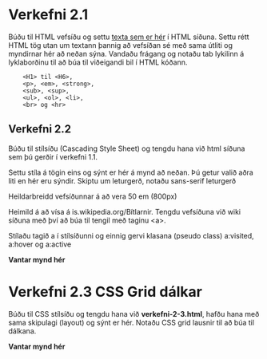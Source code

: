 # Verkefni 2.1

Búðu til HTML vefsíðu og settu [texta sem er hér]() í HTML síðuna.  Settu rétt HTML tög utan um textann þannig að vefsíðan sé með sama útliti og myndirnar hér að neðan sýna.  Vandaðu frágang og notaðu tab lykilinn á lyklaborðinu til að búa til viðeigandi bil í HTML kóðann.

```
    <H1> til <H6>, 
    <p>, <em>, <strong>, 
    <sub>, <sup>, 
    <ul>, <ol>, <li>, 
    <br> og <hr> 
```

## Verkefni 2.2  

Búðu til stílsíðu (Cascading Style Sheet) og tengdu hana við html síðuna sem þú gerðir í verkefni 1.1.

Settu stíla á tögin eins og sýnt er hér á mynd að neðan.  Þú getur valið aðra liti en hér eru sýndir.  Skiptu um leturgerð, notaðu sans-serif leturgerð

Heildarbreidd vefsíðunnar á að vera 50 em (800px)

Heimild á að vísa á is.wikipedia.org/Bítlarnir. Tengdu vefsíðuna við wiki síðuna með því að búa til tengil með taginu &lt;a>.  

Stílaðu tagið a í stílsíðunni og einnig gervi klasana (pseudo class) a:visited, a:hover og a:active  

**Vantar mynd hér**

# Verkefni 2.3  CSS Grid dálkar

Búðu til CSS stílsíðu og tengdu hana við **verkefni-2-3.html**, hafðu hana með sama skipulagi (layout) og sýnt er hér.  Notaðu CSS grid lausnir  til að búa til dálkana.   

**Vantar mynd hér**

